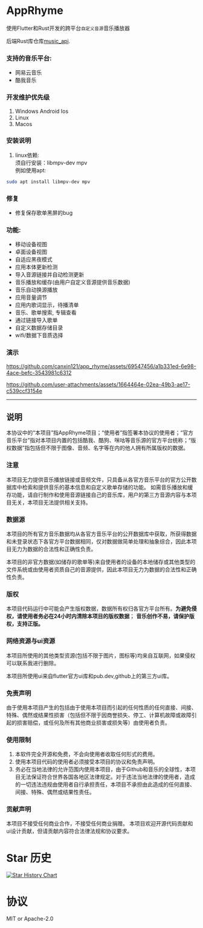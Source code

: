 # AppRhyme
使用Flutter和Rust开发的跨平台`自定义音源`音乐播放器 

后端Rust库仓库[music_api](https://github.com/canxin121/music_api).

### 支持的音乐平台:
- 网易云音乐
- 酷我音乐

### 开发维护优先级
1. Windows Android Ios
2. Linux 
3. Macos

### 安装说明
1. linux依赖:  
须自行安装：libmpv-dev mpv  
例如使用apt:
```bash
sudo apt install libmpv-dev mpv
```

### 修复
- 修复保存歌单黑屏的bug

### 功能:
- 移动设备视图
- 卓面设备视图
- 自适应黑夜模式
- 应用本体更新检测
- 导入音源链接并自动检测更新
- 音乐播放和缓存(由用户自定义音源提供音乐数据)
- 音乐自动换源播放
- 应用音量调节
- 应用内歌词显示，待播清单
- 音乐、歌单搜索, 专辑查看
- 通过链接导入歌单
- 自定义数据存储目录
- wifi/数据下音质选择
### 演示

https://github.com/canxin121/app_rhyme/assets/69547456/a1b331ed-6e98-4ace-befc-3543981c6312  

https://github.com/user-attachments/assets/1664464e-02ea-49b3-ae17-c539ccf3154e  

------
## 说明
本协议中的“本项目”指AppRhyme项目；“使用者”指签署本协议的使用者；“官方音乐平台”指对本项目内置的包括酷我、酷狗、咪咕等音乐源的官方平台统称；“版权数据”指包括但不限于图像、音频、名字等在内的他人拥有所属版权的数据。

### 注意

本项目无力提供音乐播放链接或音频文件，只具备从各官方音乐平台的官方公开数据库中检索和提供音乐的基本信息和自定义歌单存储的功能。
如需音乐播放和缓存功能，请自行制作和使用音源链接自己的音乐库，用户的第三方音源内容与本项目无关，本项目无法提供相关支持。

### 数据源

本项目的所有官方音乐数据均从各官方音乐平台的公开数据库中获取，所获得数据和未登录状态下各官方平台数据相同，仅对数据做简单处理和抽象综合，因此本项目无力为数据的合法性和正确性负责。

本项目的非官方数据(如储存的歌单等)来自使用者的设备的本地储存或其他类型的文件系统或由使用者资质自己的音源提供，因此本项目无力为数据的合法性和正确性负责。

### 版权

本项目代码运行中可能会产生版权数据，数据所有权归各官方平台所有。**为避免侵权，请使用者务必在24小时内清除本项目的版权数据**；
**音乐创作不易，请保护版权，支持正版。**

### 网络资源与ui资源

本项目所使用的其他类型资源(包括不限于图片，图标等)均来自互联网，如果侵权可以联系我进行删除。

本项目所使用ui来自flutter官方ui库和pub.dev,github上的第三方ui库。

### 免责声明

由于使用本项目产生的包括由于使用本项目而引起的任何性质的任何直接、间接、特殊、偶然或结果性损害（包括但不限于因商誉损失、停工、计算机故障或故障引起的损害赔偿，或任何及所有其他商业损害或损失等）由使用者负责。

### 使用限制
1. 本软件完全开源和免费，不会向使用者收取任何形式的费用。
2. 使用本项目代码的使用者必须接受本项目的协议和免责声明。
3. 务必在当地法律的允许范围内使用本项目，由于Github和音乐的全球性，本项目无法保证符合世界各国各地区法律规定。对于违法当地法律的使用者，造成的一切违法违规由使用者自行承担责任，本项目不承担由此造成的任何直接、间接、特殊、偶然或结果性责任。

### 贡献声明

本项目不接受任何商业合作，不接受任何商业捐赠。
本项目欢迎开源代码贡献和ui设计贡献，但请贡献内容符合法律法规和协议要求。

# Star 历史

<a href="https://star-history.com/#canxin121/app_rhyme&Date">
 <picture>
   <source media="(prefers-color-scheme: dark)" srcset="https://api.star-history.com/svg?repos=canxin121/app_rhyme&type=Date&theme=dark" />
   <source media="(prefers-color-scheme: light)" srcset="https://api.star-history.com/svg?repos=canxin121/app_rhyme&type=Date" />
   <img alt="Star History Chart" src="https://api.star-history.com/svg?repos=canxin121/app_rhyme&type=Date" />
 </picture>
</a>


# 协议

MIT or Apache-2.0
